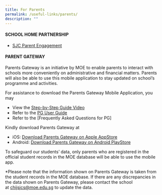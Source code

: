 ```yaml
---
title: For Parents
permalink: /useful-links/parents/
description: ""
---
```

#### **SCHOOL HOME PARTNERSHIP**
* [SJC Parent Engagement ](https://sites.google.com/moe.edu.sg/parent-engagement-program/home?authuser=0)



#### **PARENT GATEWAY**
Parents Gateway is an initiative by MOE to enable parents to interact with schools more conveniently on administrative and financial matters. Parents will also be able to use this mobile application to stay updated on school’s programme and activities.

For assistance to download the Parents Gateway Mobile Application, you may
* View the [Step-by-Step Guide Video](https://www.youtube.com/watch?v=tW9jwyuovOo&feature=youtu.be)
* Refer to the [PG User Guide](/files/Useful%20Links/Parents/Parents%20Gateway/User%20Guide%20for%20Parents.pdf)
* Refer to the [Frequently Asked Questions for PG]

Kindly download Parents Gateway at 
* iOS: [Download Parents Gateway on Apple AppStore](https://itunes.apple.com/sg/app/parents-gateway/id1267198708?mt=8)
* Android: [Download Parents Gateway on Android PlayStore](https://play.google.com/store/apps/details?id=com.moe.pgp&hl=en_SG)

To safeguard our students’ data, only parents who are registered in the official student records in the MOE database will be able to use the mobile app. 

*Please note that the information shown on Parents Gateway is taken from the student records in the MOE database. If there are any discrepancies in the data shown on Parents Gateway, please contact the school at [chijsjcs@moe.edu.sg](mailto:chijsjcs@moe.edu.sg) to update the data.